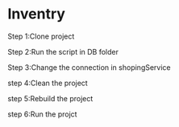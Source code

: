 # Inventry
Step 1:Clone project

Step 2:Run the script  in DB folder

Step 3:Change the connection in shopingService

step 4:Clean the project

step 5:Rebuild the project

step 6:Run the projct
